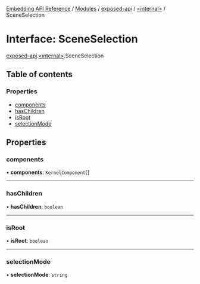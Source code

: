 [Embedding API Reference](../README.md) / [Modules](../modules/README.md) / [exposed-api](../modules/exposed_api.md) / [\<internal\>](../modules/exposed_api._internal_.md) / SceneSelection

# Interface: SceneSelection

[exposed-api](../modules/exposed_api.md).[\<internal\>](../modules/exposed_api._internal_.md).SceneSelection

## Table of contents

### Properties

- [components](exposed_api._internal_.SceneSelection.md#components)
- [hasChildren](exposed_api._internal_.SceneSelection.md#haschildren)
- [isRoot](exposed_api._internal_.SceneSelection.md#isroot)
- [selectionMode](exposed_api._internal_.SceneSelection.md#selectionmode)

## Properties

### components

• **components**: `KernelComponent`[]

___

### hasChildren

• **hasChildren**: `boolean`

___

### isRoot

• **isRoot**: `boolean`

___

### selectionMode

• **selectionMode**: `string`
